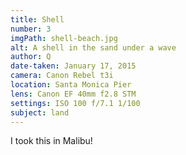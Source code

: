 ```yaml
---
title: Shell
number: 3
imgPath: shell-beach.jpg
alt: A shell in the sand under a wave
author: Q
date-taken: January 17, 2015
camera: Canon Rebel t3i
location: Santa Monica Pier
lens: Canon EF 40mm f2.8 STM
settings: ISO 100 f/7.1 1/100
subject: land
---
```

I took this in Malibu!

